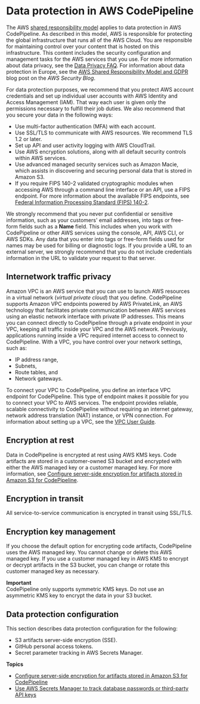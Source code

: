 # Data protection in AWS CodePipeline<a name="data-protection"></a>

The AWS [shared responsibility model](http://aws.amazon.com/compliance/shared-responsibility-model/) applies to data protection in AWS CodePipeline\. As described in this model, AWS is responsible for protecting the global infrastructure that runs all of the AWS Cloud\. You are responsible for maintaining control over your content that is hosted on this infrastructure\. This content includes the security configuration and management tasks for the AWS services that you use\. For more information about data privacy, see the [Data Privacy FAQ](http://aws.amazon.com/compliance/data-privacy-faq)\. For information about data protection in Europe, see the [AWS Shared Responsibility Model and GDPR](http://aws.amazon.com/blogs/security/the-aws-shared-responsibility-model-and-gdpr/) blog post on the *AWS Security Blog*\.

For data protection purposes, we recommend that you protect AWS account credentials and set up individual user accounts with AWS Identity and Access Management \(IAM\)\. That way each user is given only the permissions necessary to fulfill their job duties\. We also recommend that you secure your data in the following ways:
+ Use multi\-factor authentication \(MFA\) with each account\.
+ Use SSL/TLS to communicate with AWS resources\. We recommend TLS 1\.2 or later\.
+ Set up API and user activity logging with AWS CloudTrail\.
+ Use AWS encryption solutions, along with all default security controls within AWS services\.
+ Use advanced managed security services such as Amazon Macie, which assists in discovering and securing personal data that is stored in Amazon S3\.
+ If you require FIPS 140\-2 validated cryptographic modules when accessing AWS through a command line interface or an API, use a FIPS endpoint\. For more information about the available FIPS endpoints, see [Federal Information Processing Standard \(FIPS\) 140\-2](http://aws.amazon.com/compliance/fips/)\.

We strongly recommend that you never put confidential or sensitive information, such as your customers' email addresses, into tags or free\-form fields such as a **Name** field\. This includes when you work with CodePipeline or other AWS services using the console, API, AWS CLI, or AWS SDKs\. Any data that you enter into tags or free\-form fields used for names may be used for billing or diagnostic logs\. If you provide a URL to an external server, we strongly recommend that you do not include credentials information in the URL to validate your request to that server\.

## Internetwork traffic privacy<a name="inter-network-traffic-privacy"></a>

 Amazon VPC is an AWS service that you can use to launch AWS resources in a virtual network \(*virtual private cloud*\) that you define\. CodePipeline supports Amazon VPC endpoints powered by AWS PrivateLink, an AWS technology that facilitates private communication between AWS services using an elastic network interface with private IP addresses\. This means you can connect directly to CodePipeline through a private endpoint in your VPC, keeping all traffic inside your VPC and the AWS network\. Previously, applications running inside a VPC required internet access to connect to CodePipeline\. With a VPC, you have control over your network settings, such as:
+ IP address range,
+ Subnets,
+ Route tables, and
+ Network gateways\.

To connect your VPC to CodePipeline, you define an interface VPC endpoint for CodePipeline\. This type of endpoint makes it possible for you to connect your VPC to AWS services\. The endpoint provides reliable, scalable connectivity to CodePipeline without requiring an internet gateway, network address translation \(NAT\) instance, or VPN connection\. For information about setting up a VPC, see the [VPC User Guide](https://docs.aws.amazon.com/vpc/latest/userguide/)\.

## Encryption at rest<a name="encryption-at-rest"></a>

Data in CodePipeline is encrypted at rest using AWS KMS keys\. Code artifacts are stored in a customer\-owned S3 bucket and encrypted with either the AWS managed key or a customer managed key\. For more information, see [Configure server\-side encryption for artifacts stored in Amazon S3 for CodePipeline](S3-artifact-encryption.md)\.

## Encryption in transit<a name="encryption-in-transit"></a>

All service\-to\-service communication is encrypted in transit using SSL/TLS\. 

## Encryption key management<a name="key-management"></a>

If you choose the default option for encrypting code artifacts, CodePipeline uses the AWS managed key\. You cannot change or delete this AWS managed key\. If you use a customer managed key in AWS KMS to encrypt or decrypt artifacts in the S3 bucket, you can change or rotate this customer managed key as necessary\.

**Important**  
CodePipeline only supports symmetric KMS keys\. Do not use an asymmetric KMS key to encrypt the data in your S3 bucket\.

## Data protection configuration<a name="security-configuration"></a>

This section describes data protection configuration for the following:
+ S3 artifacts server\-side encryption \(SSE\)\.
+ GitHub personal access tokens\.
+ Secret parameter tracking in AWS Secrets Manager\.



**Topics**
+ [Configure server\-side encryption for artifacts stored in Amazon S3 for CodePipeline](S3-artifact-encryption.md)
+ [Use AWS Secrets Manager to track database passwords or third\-party API keys](parameter-store-encryption.md)